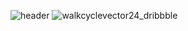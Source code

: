 <!-- [![Hits](https://hits.seeyoufarm.com/api/count/incr/badge.svg?url=https%3A%2F%2Fgithub.com%2FYaerhee%2Fyaerhee&count_bg=%23C3A2D5&title_bg=%23945D9C&icon=&icon_color=%23E7E7E7&title=Yaerhee%27s+visitors&edge_flat=false)](https://hits.seeyoufarm.com) -->
<!-- [![solved.ac 프로필](http://mazassumnida.wtf/api/mini/generate_badge?boj=yaerhee)](https://solved.ac/yaerhee) -->
![header](https://capsule-render.vercel.app/api?type=waving&color=gradient&section=header&height=270&section=header&text=Yaerhee%20Lee&fontSize=90&fontAlignY=45&desc=an%20enthusiastic%20newbie%20developer&descSize=20&animation=fadeIn)
![walkcyclevector24_dribbble](https://user-images.githubusercontent.com/67736825/191051389-50cc57ef-4d9d-40bb-aaf5-ac714f2ab64d.gif)
